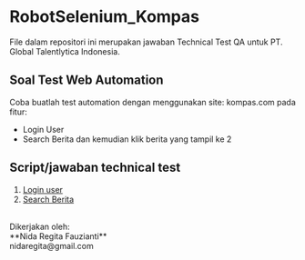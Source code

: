 # RobotSelenium_Kompas

File dalam repositori ini merupakan jawaban Technical Test QA untuk PT. Global Talentlytica Indonesia.

## Soal Test Web Automation

Coba buatlah test automation dengan menggunakan site: kompas.com pada fitur:

- Login User
- Search Berita dan kemudian klik berita yang tampil ke 2

## Script/jawaban technical test

1. [Login user](https://github.com/nidarf/RobotSelenium_Kompas/blob/main/login.robot)
2. [Search Berita](https://github.com/nidarf/RobotSelenium_Kompas/blob/main/searchtest.robot)

<br>
Dikerjakan oleh:
<br>
**Nida Regita Fauzianti**<br>
nidaregita@gmail.com
